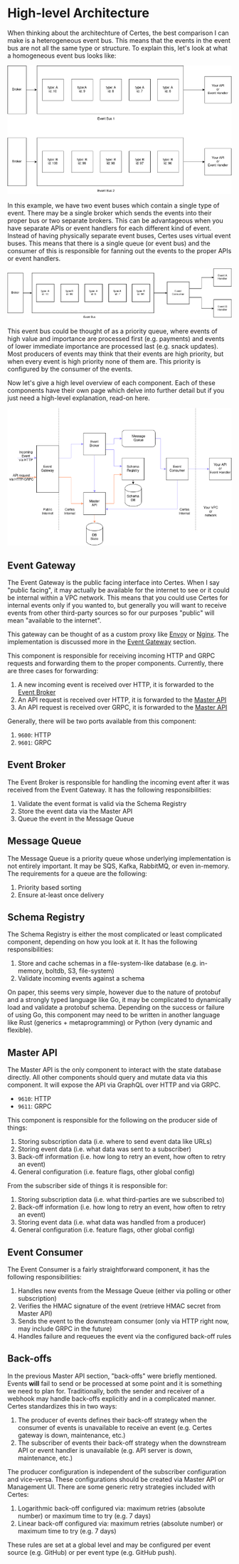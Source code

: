 # High-level Architecture

When thinking about the architechture of Certes, the best comparison I can make is a heterogeneous event bus. This means that the events in the event bus are not all the same type or structure. To explain this, let's look at what a homogeneous event bus looks like:

![Homogeneous event bus](/_media/certes_homogeneous_event_bus.png)

In this example, we have two event buses which contain a single type of event. There may be a single broker which sends the events into their proper bus or two separate brokers. This can be advantageous when you have separate APIs or event handlers for each different kind of event. Instead of having physically separate event buses, Certes uses virtual event buses. This means that there is a single queue (or event bus) and the consumer of this is responsible for fanning out the events to the proper APIs or event handlers.

![Heterogeneous event bus](/_media/certes_heterogeneous_event_bus.png)

This event bus could be thought of as a priority queue, where events of high value and importance are processed first (e.g. payments) and events of lower immediate importance are processed last (e.g. snack updates). Most producers of events may think that their events are high priority, but when every event is high priority none of them are. This priority is configured by the consumer of the events.

Now let's give a high level overview of each component. Each of these components have their own page which delve into further detail but if you just need a high-level explanation, read-on here.

![Certes components](/_media/certes_components.png)

## Event Gateway

The Event Gateway is the public facing interface into Certes. When I say "public facing", it may actually be available for the internet to see or it could be internal within a VPC network. This means that you could use Certes for internal events only if you wanted to, but generally you will want to receive events from other third-party sources so for our purposes "public" will mean "available to the internet".

This gateway can be thought of as a custom proxy like [Envoy](https://www.envoyproxy.io/) or [Nginx](https://docs.nginx.com/nginx/admin-guide/web-server/reverse-proxy/). The implementation is discussed more in the [Event Gateway](/event-gateway) section.

This component is responsible for receiving incoming HTTP and GRPC requests and forwarding them to the proper components. Currently, there are three cases for forwarding:

1. A new incoming event is received over HTTP, it is forwarded to the [Event Broker](/event-broker)
1. An API request is received over HTTP, it is forwarded to the [Master API](/master-api#http)
1. An API request is received over GRPC, it is forwarded to the [Master API](/master-api#grpc)

Generally, there will be two ports available from this component:

1. `9600`: HTTP
1. `9601`: GRPC

## Event Broker

The Event Broker is responsible for handling the incoming event after it was received from the Event Gateway. It has the following responsibilities:

1. Validate the event format is valid via the Schema Registry
1. Store the event data via the Master API
1. Queue the event in the Message Queue

## Message Queue

The Message Queue is a priority queue whose underlying implementation is not entirely important. It may be SQS, Kafka, RabbitMQ, or even in-memory. The requirements for a queue are the following:

1. Priority based sorting
1. Ensure at-least once delivery

## Schema Registry

The Schema Registry is either the most complicated or least complicated component, depending on how you look at it. It has the following responsibilities:

1. Store and cache schemas in a file-system-like database (e.g. in-memory, boltdb, S3, file-system)
1. Validate incoming events against a schema

On paper, this seems very simple, however due to the nature of protobuf and a strongly typed language like Go, it may be complicated to dynamically load and validate a protobuf schema. Depending on the success or failure of using Go, this component may need to be written in another language like Rust (generics + metaprogramming) or Python (very dynamic and flexible).

## Master API

The Master API is the only component to interact with the state database directly. All other components should query and mutate data via this component. It will expose the API via GraphQL over HTTP and via GRPC.

- `9610`: HTTP
- `9611`: GRPC

This component is responsible for the following on the producer side of things:

1. Storing subscription data (i.e. where to send event data like URLs)
1. Storing event data (i.e. what data was sent to a subscriber)
1. Back-off information (i.e. how long to retry an event, how often to retry an event)
1. General configuration (i.e. feature flags, other global config)

From the subscriber side of things it is responsible for:

1. Storing subscription data (i.e. what third-parties are we subscribed to)
1. Back-off information (i.e. how long to retry an event, how often to retry an event)
1. Storing event data (i.e. what data was handled from a producer)
1. General configuration (i.e. feature flags, other global config)

## Event Consumer

The Event Consumer is a fairly straightforward component, it has the following responsibilities:

1. Handles new events from the Message Queue (either via polling or other subscription)
1. Verifies the HMAC signature of the event (retrieve HMAC secret from Master API)
1. Sends the event to the downstream consumer (only via HTTP right now, may include GRPC in the future)
1. Handles failure and requeues the event via the configured back-off rules

## Back-offs

In the previous Master API section, "back-offs" were briefly mentioned. Events **will** fail to send or be processed at some point and it is something we need to plan for. Traditionally, both the sender and receiver of a webhook may handle back-offs explicitly and in a complicated manner. Certes standardizes this in two ways:

1. The producer of events defines their back-off strategy when the consumer of events is unavailable to receive an event (e.g. Certes gateway is down, maintenance, etc.)
1. The subscriber of events their back-off strategy when the downstream API or event handler is unavailable (e.g. API server is down, maintenance, etc.)

The producer configuration is independent of the subscriber configuration and vice-versa. These configurations should be created via Master API or Management UI. There are some generic retry strategies included with Certes:

1. Logarithmic back-off configured via: maximum retries (absolute number) or maximum time to try (e.g. 7 days)
1. Linear back-off configured via: maximum retries (absolute number) or maximum time to try (e.g. 7 days)

These rules are set at a global level and may be configured per event source (e.g. GitHub) or per event type (e.g. GitHub push).
